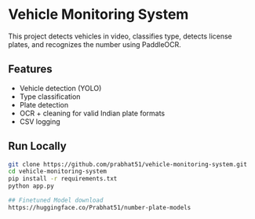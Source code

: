 # Vehicle Monitoring System

This project detects vehicles in video, classifies type, detects license plates, and recognizes the number using PaddleOCR.

## Features

- Vehicle detection (YOLO)
- Type classification
- Plate detection
- OCR + cleaning for valid Indian plate formats
- CSV logging

## Run Locally

```bash
git clone https://github.com/prabhat51/vehicle-monitoring-system.git
cd vehicle-monitoring-system
pip install -r requirements.txt
python app.py

## Finetuned Model download
https://huggingface.co/Prabhat51/number-plate-models
